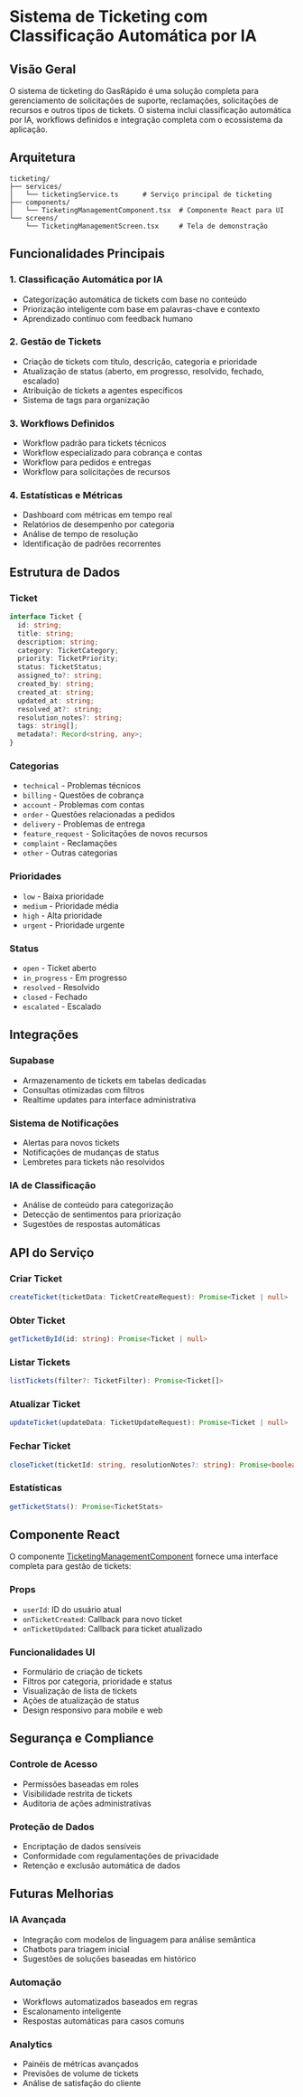 # Sistema de Ticketing com Classificação Automática por IA

## Visão Geral

O sistema de ticketing do GasRápido é uma solução completa para gerenciamento de solicitações de suporte, reclamações, solicitações de recursos e outros tipos de tickets. O sistema inclui classificação automática por IA, workflows definidos e integração completa com o ecossistema da aplicação.

## Arquitetura

```
ticketing/
├── services/
│   └── ticketingService.ts      # Serviço principal de ticketing
├── components/
│   └── TicketingManagementComponent.tsx  # Componente React para UI
└── screens/
    └── TicketingManagementScreen.tsx     # Tela de demonstração
```

## Funcionalidades Principais

### 1. Classificação Automática por IA
- Categorização automática de tickets com base no conteúdo
- Priorização inteligente com base em palavras-chave e contexto
- Aprendizado contínuo com feedback humano

### 2. Gestão de Tickets
- Criação de tickets com título, descrição, categoria e prioridade
- Atualização de status (aberto, em progresso, resolvido, fechado, escalado)
- Atribuição de tickets a agentes específicos
- Sistema de tags para organização

### 3. Workflows Definidos
- Workflow padrão para tickets técnicos
- Workflow especializado para cobrança e contas
- Workflow para pedidos e entregas
- Workflow para solicitações de recursos

### 4. Estatísticas e Métricas
- Dashboard com métricas em tempo real
- Relatórios de desempenho por categoria
- Análise de tempo de resolução
- Identificação de padrões recorrentes

## Estrutura de Dados

### Ticket
```typescript
interface Ticket {
  id: string;
  title: string;
  description: string;
  category: TicketCategory;
  priority: TicketPriority;
  status: TicketStatus;
  assigned_to?: string;
  created_by: string;
  created_at: string;
  updated_at: string;
  resolved_at?: string;
  resolution_notes?: string;
  tags: string[];
  metadata?: Record<string, any>;
}
```

### Categorias
- `technical` - Problemas técnicos
- `billing` - Questões de cobrança
- `account` - Problemas com contas
- `order` - Questões relacionadas a pedidos
- `delivery` - Problemas de entrega
- `feature_request` - Solicitações de novos recursos
- `complaint` - Reclamações
- `other` - Outras categorias

### Prioridades
- `low` - Baixa prioridade
- `medium` - Prioridade média
- `high` - Alta prioridade
- `urgent` - Prioridade urgente

### Status
- `open` - Ticket aberto
- `in_progress` - Em progresso
- `resolved` - Resolvido
- `closed` - Fechado
- `escalated` - Escalado

## Integrações

### Supabase
- Armazenamento de tickets em tabelas dedicadas
- Consultas otimizadas com filtros
- Realtime updates para interface administrativa

### Sistema de Notificações
- Alertas para novos tickets
- Notificações de mudanças de status
- Lembretes para tickets não resolvidos

### IA de Classificação
- Análise de conteúdo para categorização
- Detecção de sentimentos para priorização
- Sugestões de respostas automáticas

## API do Serviço

### Criar Ticket
```typescript
createTicket(ticketData: TicketCreateRequest): Promise<Ticket | null>
```

### Obter Ticket
```typescript
getTicketById(id: string): Promise<Ticket | null>
```

### Listar Tickets
```typescript
listTickets(filter?: TicketFilter): Promise<Ticket[]>
```

### Atualizar Ticket
```typescript
updateTicket(updateData: TicketUpdateRequest): Promise<Ticket | null>
```

### Fechar Ticket
```typescript
closeTicket(ticketId: string, resolutionNotes?: string): Promise<boolean>
```

### Estatísticas
```typescript
getTicketStats(): Promise<TicketStats>
```

## Componente React

O componente [TicketingManagementComponent](file:///c%3A/Users/rui.rodrigues/Desktop/GasRapido/packages/ui/src/TicketingManagementComponent.tsx#L15-L328) fornece uma interface completa para gestão de tickets:

### Props
- `userId`: ID do usuário atual
- `onTicketCreated`: Callback para novo ticket
- `onTicketUpdated`: Callback para ticket atualizado

### Funcionalidades UI
- Formulário de criação de tickets
- Filtros por categoria, prioridade e status
- Visualização de lista de tickets
- Ações de atualização de status
- Design responsivo para mobile e web

## Segurança e Compliance

### Controle de Acesso
- Permissões baseadas em roles
- Visibilidade restrita de tickets
- Auditoria de ações administrativas

### Proteção de Dados
- Encriptação de dados sensíveis
- Conformidade com regulamentações de privacidade
- Retenção e exclusão automática de dados

## Futuras Melhorias

### IA Avançada
- Integração com modelos de linguagem para análise semântica
- Chatbots para triagem inicial
- Sugestões de soluções baseadas em histórico

### Automação
- Workflows automatizados baseados em regras
- Escalonamento inteligente
- Respostas automáticas para casos comuns

### Analytics
- Painéis de métricas avançados
- Previsões de volume de tickets
- Análise de satisfação do cliente